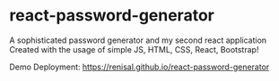 # react-password-generator
A sophisticated password generator and my second react application<br>
Created with the usage of simple JS, HTML, CSS, React, Bootstrap!

Demo Deployment: https://renisal.github.io/react-password-generator
